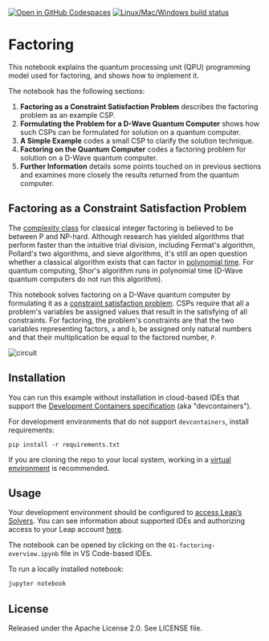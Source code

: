 [![Open in GitHub Codespaces](
  https://img.shields.io/badge/Open%20in%20GitHub%20Codespaces-333?logo=github)](
  https://codespaces.new/dwave-examples/factoring-notebook?quickstart=1)
[![Linux/Mac/Windows build status](
  https://circleci.com/gh/dwave-examples/factoring-notebook.svg?style=shield)](
  https://circleci.com/gh/dwave-examples/factoring-notebook)

# Factoring

This notebook explains the quantum processing unit (QPU) programming model used
for factoring, and shows how to implement it.

The notebook has the following sections:

1. **Factoring as a Constraint Satisfaction Problem** describes the factoring
   problem as an example CSP.
2. **Formulating the Problem for a D-Wave Quantum Computer** shows how such CSPs
   can be formulated for solution on a quantum computer.
3. **A Simple Example** codes a small CSP to clarify the solution technique.
4. **Factoring on the Quantum Computer** codes a factoring problem for solution
   on a D-Wave quantum computer.
5. **Further Information** details some points touched on in previous sections
   and examines more closely the results returned from the quantum computer.

## Factoring as a Constraint Satisfaction Problem

The [complexity class](https://en.wikipedia.org/wiki/Complexity_class) for classical
integer factoring is believed to be between P and NP-hard.  Although research has
yielded algorithms that perform faster than the intuitive trial division, including
Fermat's algorithm, Pollard's two algorithms, and sieve algorithms, it's still an
open question whether a classical algorithm exists that can factor in
[polynomial time](https://en.wikipedia.org/wiki/Time_complexity). For quantum
computing, Shor's algorithm runs in polynomial time (D-Wave quantum computers do
not run this algorithm).

This notebook solves factoring on a D-Wave quantum computer by formulating it as
a [constraint satisfaction problem](https://docs.ocean.dwavesys.com/en/stable/concepts/csp.html).
CSPs require that all a problem's variables be assigned values that result in the
satisfying of all constraints. For factoring, the problem's constraints are that
the two variables representing factors, ``a`` and ``b``, be assigned only natural
numbers and that their multiplication be equal to the factored number, ``P``.

![circuit](images/21.jpg)

## Installation

You can run this example without installation in cloud-based IDEs that support 
the [Development Containers specification](https://containers.dev/supporting)
(aka "devcontainers").

For development environments that do not support ``devcontainers``, install 
requirements:

    pip install -r requirements.txt

If you are cloning the repo to your local system, working in a 
[virtual environment](https://docs.python.org/3/library/venv.html) is 
recommended.

## Usage

Your development environment should be configured to 
[access Leap’s Solvers](https://docs.ocean.dwavesys.com/en/stable/overview/sapi.html).
You can see information about supported IDEs and authorizing access to your 
Leap account [here](https://docs.dwavesys.com/docs/latest/doc_leap_dev_env.html).  

The notebook can be opened by clicking on the 
``01-factoring-overview.ipynb`` file in VS Code-based IDEs. 

To run a locally installed notebook:

```bash
jupyter notebook
```

## License

Released under the Apache License 2.0. See LICENSE file.
